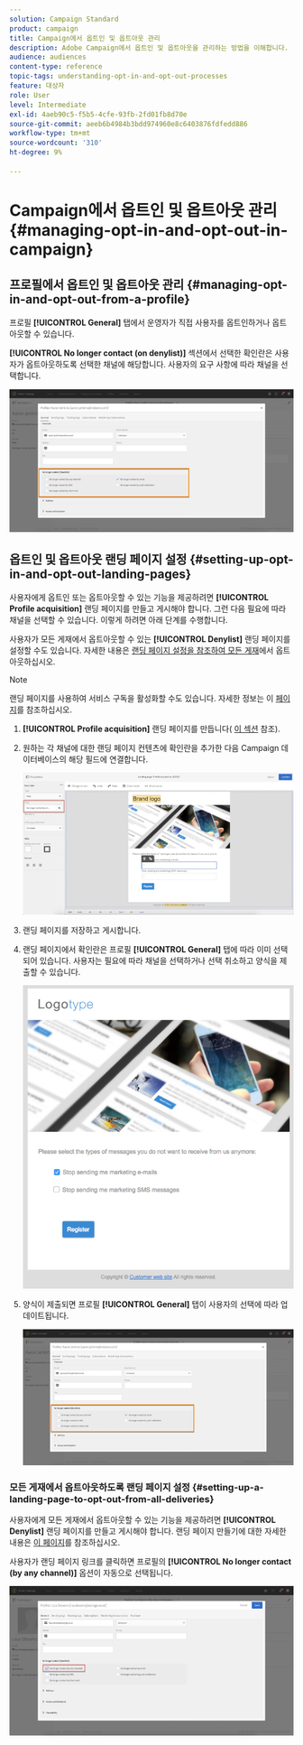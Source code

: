 ```yaml
---
solution: Campaign Standard
product: campaign
title: Campaign에서 옵트인 및 옵트아웃 관리
description: Adobe Campaign에서 옵트인 및 옵트아웃을 관리하는 방법을 이해합니다.
audience: audiences
content-type: reference
topic-tags: understanding-opt-in-and-opt-out-processes
feature: 대상자
role: User
level: Intermediate
exl-id: 4aeb90c5-f5b5-4cfe-93fb-2fd01fb8d70e
source-git-commit: aeeb6b4984b3bdd974960e8c6403876fdfedd886
workflow-type: tm+mt
source-wordcount: '310'
ht-degree: 9%

---
```


# Campaign에서 옵트인 및 옵트아웃 관리{#managing-opt-in-and-opt-out-in-campaign}

## 프로필에서 옵트인 및 옵트아웃 관리 {#managing-opt-in-and-opt-out-from-a-profile}

프로필 **[!UICONTROL General]** 탭에서 운영자가 직접 사용자를 옵트인하거나 옵트아웃할 수 있습니다.

**[!UICONTROL No longer contact (on denylist)]** 섹션에서 선택한 확인란은 사용자가 옵트아웃하도록 선택한 채널에 해당합니다. 사용자의 요구 사항에 따라 채널을 선택합니다.

![](assets/optin_landingpage_3.png)

## 옵트인 및 옵트아웃 랜딩 페이지 설정 {#setting-up-opt-in-and-opt-out-landing-pages}

사용자에게 옵트인 또는 옵트아웃할 수 있는 기능을 제공하려면 **[!UICONTROL Profile acquisition]** 랜딩 페이지를 만들고 게시해야 합니다. 그런 다음 필요에 따라 채널을 선택할 수 있습니다. 이렇게 하려면 아래 단계를 수행합니다.

사용자가 모든 게재에서 옵트아웃할 수 있는 **[!UICONTROL Denylist]** 랜딩 페이지를 설정할 수도 있습니다. 자세한 내용은 [랜딩 페이지 설정을 참조하여 모든 게재](#setting-up-a-landing-page-to-opt-out-from-all-deliveries)에서 옵트아웃하십시오.

>[!NOTE]
>
>랜딩 페이지를 사용하여 서비스 구독을 활성화할 수도 있습니다. 자세한 정보는 이 [페이지](../../channels/using/configuring-landing-page.md#linking-a-landing-page-to-a-service)를 참조하십시오.

1. **[!UICONTROL Profile acquisition]** 랜딩 페이지를 만듭니다( [이 섹션](../../channels/using/getting-started-with-landing-pages.md) 참조).
1. 원하는 각 채널에 대한 랜딩 페이지 컨텐츠에 확인란을 추가한 다음 Campaign 데이터베이스의 해당 필드에 연결합니다.

   ![](assets/optin_landingpage_1.png)

1. 랜딩 페이지를 저장하고 게시합니다.
1. 랜딩 페이지에서 확인란은 프로필 **[!UICONTROL General]** 탭에 따라 이미 선택되어 있습니다. 사용자는 필요에 따라 채널을 선택하거나 선택 취소하고 양식을 제출할 수 있습니다.

   ![](assets/optin_landingpage_2.png)

1. 양식이 제출되면 프로필 **[!UICONTROL General]** 탭이 사용자의 선택에 따라 업데이트됩니다.

   ![](assets/optin_landingpage_3.png)

### 모든 게재에서 옵트아웃하도록 랜딩 페이지 설정 {#setting-up-a-landing-page-to-opt-out-from-all-deliveries}

사용자에게 모든 게재에서 옵트아웃할 수 있는 기능을 제공하려면 **[!UICONTROL Denylist]** 랜딩 페이지를 만들고 게시해야 합니다. 랜딩 페이지 만들기에 대한 자세한 내용은 [이 페이지](../../channels/using/getting-started-with-landing-pages.md)를 참조하십시오.

사용자가 랜딩 페이지 링크를 클릭하면 프로필의 **[!UICONTROL No longer contact (by any channel)]** 옵션이 자동으로 선택됩니다.

![](assets/blocklisting_allchannels.png)
